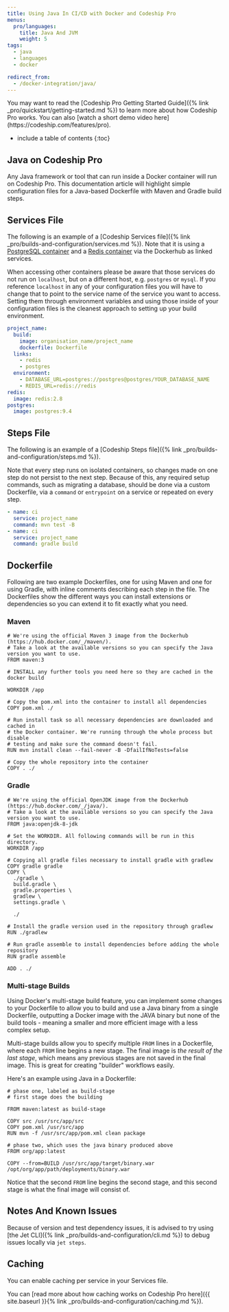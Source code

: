 ```yaml
---
title: Using Java In CI/CD with Docker and Codeship Pro
menus:
  pro/languages:
    title: Java And JVM
    weight: 5
tags:
  - java
  - languages
  - docker

redirect_from:
  - /docker-integration/java/
---
```


<div class="info-block">
You may want to read the [Codeship Pro Getting Started Guide]({% link _pro/quickstart/getting-started.md %}) to learn more about how Codeship Pro works. You can also [watch a short demo video here](https://codeship.com/features/pro).
</div>

* include a table of contents
{:toc}

## Java on Codeship Pro

Any Java framework or tool that can run inside a Docker container will run on Codeship Pro. This documentation article will highlight simple configuration files for a Java-based Dockerfile with Maven and Gradle build steps.

## Services File

The following is an example of a [Codeship Services file]({% link _pro/builds-and-configuration/services.md %}). Note that it is using a [PostgreSQL container](https://hub.docker.com/_/postgres/) and a [Redis container](https://hub.docker.com/_/redis/) via the Dockerhub as linked services.

When accessing other containers please be aware that those services do not run on `localhost`, but on a different host, e.g. `postgres` or `mysql`. If you reference `localhost` in any of your configuration files you will have to change that to point to the service name of the service you want to access. Setting them through environment variables and using those inside of your configuration files is the cleanest approach to setting up your build environment.

```yaml
project_name:
  build:
    image: organisation_name/project_name
    dockerfile: Dockerfile
  links:
    - redis
    - postgres
  environment:
    - DATABASE_URL=postgres://postgres@postgres/YOUR_DATABASE_NAME
    - REDIS_URL=redis://redis
redis:
  image: redis:2.8
postgres:
  image: postgres:9.4
```

## Steps File

The following is an example of a [Codeship Steps file]({% link _pro/builds-and-configuration/steps.md %}).

Note that every step runs on isolated containers, so changes made on one step do not persist to the next step.  Because of this, any required setup commands, such as migrating a database, should be done via a custom Dockerfile, via a `command` or `entrypoint` on a service or repeated on every step.

```yaml
- name: ci
  service: project_name
  command: mvn test -B
- name: ci
  service: project_name
  command: gradle build
```

## Dockerfile

Following are two example Dockerfiles, one for using Maven and one for using Gradle, with inline comments describing each step in the file. The Dockerfiles show the different ways you can install extensions or dependencies so you can extend it to fit exactly what you need.

### Maven

```
# We're using the official Maven 3 image from the Dockerhub (https://hub.docker.com/_/maven/).
# Take a look at the available versions so you can specify the Java version you want to use.
FROM maven:3

# INSTALL any further tools you need here so they are cached in the docker build

WORKDIR /app

# Copy the pom.xml into the container to install all dependencies
COPY pom.xml ./

# Run install task so all necessary dependencies are downloaded and cached in
# the Docker container. We're running through the whole process but disable
# testing and make sure the command doesn't fail.
RUN mvn install clean --fail-never -B -DfailIfNoTests=false

# Copy the whole repository into the container
COPY . ./
```

### Gradle

```
# We're using the official OpenJDK image from the Dockerhub (https://hub.docker.com/_/java/).
# Take a look at the available versions so you can specify the Java version you want to use.
FROM java:openjdk-8-jdk

# Set the WORKDIR. All following commands will be run in this directory.
WORKDIR /app

# Copying all gradle files necessary to install gradle with gradlew
COPY gradle gradle
COPY \
  ./gradle \
  build.gradle \
  gradle.properties \
  gradlew \
  settings.gradle \

  ./

# Install the gradle version used in the repository through gradlew
RUN ./gradlew

# Run gradle assemble to install dependencies before adding the whole repository
RUN gradle assemble

ADD . ./
```

### Multi-stage Builds

Using Docker's multi-stage build feature, you can implement some changes to your Dockerfile to allow you to build and use a Java binary from a single Dockerfile, outputting a Docker image with the JAVA binary but none of the build tools - meaning a smaller and more efficient image with a less complex setup.

Multi-stage builds allow you to specify multiple `FROM` lines in a Dockerfile, where each `FROM` line begins a new stage. The final image is _the result of the last stage_, which means any previous stages are not saved in the final image. This is great for creating "builder" workflows easily.

Here's an example using Java in a Dockerfile:

```
# phase one, labeled as build-stage
# first stage does the building

FROM maven:latest as build-stage

COPY src /usr/src/app/src
COPY pom.xml /usr/src/app
RUN mvn -f /usr/src/app/pom.xml clean package

# phase two, which uses the java binary produced above
FROM org/app:latest

COPY --from=BUILD /usr/src/app/target/binary.war /opt/org/app/path/deployments/binary.war
```

Notice that the second `FROM` line begins the second stage, and this second stage is what the final image will consist of.

## Notes And Known Issues

Because of version and test dependency issues, it is advised to try using [the Jet CLI]({% link _pro/builds-and-configuration/cli.md %}) to debug issues locally via `jet steps`.

## Caching

You can enable caching per service in your Services file.

You can [read more about how caching works on Codeship Pro here]({{ site.baseurl }}{% link _pro/builds-and-configuration/caching.md %}).
